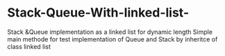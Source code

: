 # Stack-Queue-With-linked-list-
Stack &Queue implementation as a linked list for dynamic length
Simple main methode for test 
implementation of Queue and Stack by inheritce of class linked list 

